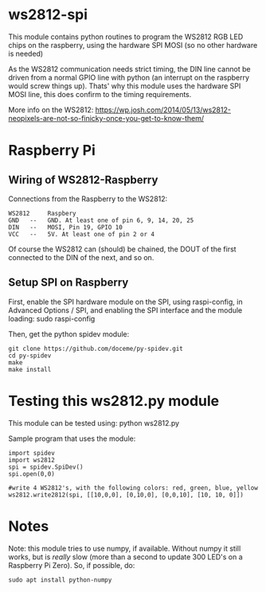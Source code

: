 # ws2812-spi #
This module contains python routines to program the WS2812 RGB LED chips on the raspberry,
using the hardware SPI MOSI (so no other hardware is needed)

As the WS2812 communication needs strict timing, the DIN line cannot be driven from
a normal GPIO line with python (an interrupt on the raspberry would screw things up).
Thats' why this module uses the hardware SPI MOSI line, this does confirm to the
timing requirements.

More info on the WS2812: https://wp.josh.com/2014/05/13/ws2812-neopixels-are-not-so-finicky-once-you-get-to-know-them/

# Raspberry Pi
## Wiring of WS2812-Raspberry #
Connections from the Raspberry to the WS2812:
```
WS2812     Raspbery
GND   --   GND. At least one of pin 6, 9, 14, 20, 25
DIN   --   MOSI, Pin 19, GPIO 10
VCC   --   5V. At least one of pin 2 or 4
```

Of course the WS2812 can (should) be chained, the DOUT of the first
connected to the DIN of the next, and so on.


## Setup SPI on Raspberry #
First, enable the SPI hardware module on the SPI, using raspi-config, in
Advanced Options / SPI, and enabling the SPI interface and the module loading:
    sudo raspi-config


Then, get the python spidev module:
```
git clone https://github.com/doceme/py-spidev.git
cd py-spidev
make
make install
```

# Testing this ws2812.py module #
This module can be tested using:
    python ws2812.py


Sample program that uses the module:
```
import spidev
import ws2812
spi = spidev.SpiDev()
spi.open(0,0)

#write 4 WS2812's, with the following colors: red, green, blue, yellow
ws2812.write2812(spi, [[10,0,0], [0,10,0], [0,0,10], [10, 10, 0]])
```
    
# Notes #
Note: this module tries to use numpy, if available.
Without numpy it still works, but is *really* slow (more than a second
to update 300 LED's on a Raspberry Pi Zero).
So, if possible, do:
```
sudo apt install python-numpy
```
